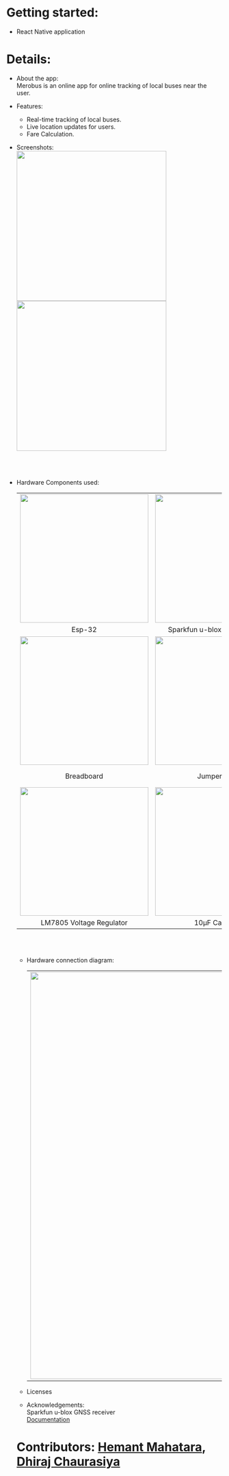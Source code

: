 # Getting started:
- React Native application

# Details:
- About the app:<br>
    Merobus is an online app for online tracking of local buses near the user.<br>

- Features:
    - Real-time tracking of local buses.
    - Live location updates for users.
    - Fare Calculation.<br>

- Screenshots:<br>
      <img src="https://github.com/mahatarahemant/MeroBus/assets/106879418/6ef5cce9-eee4-4cde-9af1-0e49a4588313" width="350">
      <img src="https://github.com/mahatarahemant/MeroBus/assets/106879418/e49fb4bc-025e-47d6-9c7c-d6f9fab6f716" width="350"><br><br><br><br>

- Hardware Components used:
  <table class="table table-hover table-striped table-bordered">
  <tr align="center">
   <td><img src="https://github.com/mahatarahemant/MeroBus/assets/106879418/07a8440b-5de1-49e3-a26b-e9d84b1cf3f2" width="300"></td>
   <td><img src="https://github.com/mahatarahemant/MeroBus/assets/106879418/f35460cf-e4da-46f6-917c-afdc0da7c80d" width="300"></td>
   <td><img src="https://github.com/mahatarahemant/MeroBus/assets/106879418/cccdfadc-70c0-4dd1-a3e5-161513648cb3" width="300"></td>
  </tr>
  <tr align="center">
    <td>Esp-32</td>
    <td>Sparkfun u-blox GNSS receiver</td>
    <td>Gsm module (optional)</td>
  </tr>
  <tr align="center">
         <td><img src="https://github.com/mahatarahemant/MeroBus/assets/106879418/18ae8af7-31df-4a68-a027-e593b41d4e3a" width="300"></td>
          <td><img src="https://github.com/mahatarahemant/MeroBus/assets/106879418/1a0270c2-00a4-4c9b-99a0-c07e766ec140" width="300"></td>
                <td><img src="https://github.com/mahatarahemant/MeroBus/assets/106879418/0be61ec2-71b7-49df-99fd-6c0904dc5f1d" width="300"></td>
  </tr>
  <tr align="center">
      <td>Breadboard</td>
    <td>Jumper wires</td>
    <td>LM2596 DC-DC Buck Converter(if gsm module used)</td>
    </tr>
  <tr align="center"><td>
      <img src="https://github.com/mahatarahemant/MeroBus/assets/106879418/ecb21a6c-67bb-4880-a14b-645a68607353" width="300"></td>
      <td><img src="https://github.com/mahatarahemant/MeroBus/assets/106879418/89e0e0a5-d970-4e48-b1a1-a1e74b95d50a" width="300"></td>
      <td><img src="https://github.com/mahatarahemant/MeroBus/assets/106879418/9593824a-e4b7-4d9f-84ab-2483193c7a2a" width="300"></td>
  </tr>
  <tr align="center">
      <td>LM7805 Voltage Regulator</td>
      <td>10µF Capacitor</td>
      <td>Battery</td>
  </tr>
  
</table><br><br>

- Hardware connection diagram:
  <table class="table table-hover table-striped table-bordered">
      <tr align="center">
          <td><img src="https://github.com/mahatarahemant/MeroBus/assets/106879418/d354ae60-52bc-44c2-8f39-493c459fd35a" width="950"></td>
      </tr>
  </table>

- Licenses

- Acknowledgements:<br>
   Sparkfun u-blox GNSS receiver<br>
        [Documentation](https://github.com/sparkfun/SparkFun_u-blox_GNSS_Arduino_Library)

# Contributors: [Hemant Mahatara](https://github.com/mahatarahemant/), [Dhiraj Chaurasiya](https://github.com/dhirajchaurasiya10/) 

